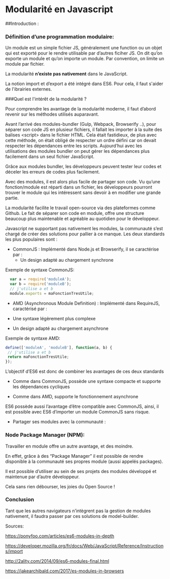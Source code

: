 # Modularité en Javascript

##Introduction :

### Définition d’une programmation modulaire:

Un module est un simple fichier JS, généralement une function ou un objet qui est exporté pour le rendre utilisable par d’autres ficiher JS. On dit qu’on exporte un module et qu’on importe un module.
Par convention, on limite un module par fichier.

La modularité __n’existe pas nativement__ dans le JavaScript.

La notion import et d’export a été intégré dans ES6. Pour cela, il faut s'aider de l'ibrairies externes.

###Quel est l'intérêt de la modularité ?

Pour comprendre les avantage de la modularité moderne, il faut d’abord revenir sur les méthodes utilisés auparavant. 

Avant l’arrivé des modules-bundler (Gulp, Webpack, Browserify ..), pour séparer son code JS en plusieur fichiers, il fallait les importer à la suite des balises \<script\> dans le fichier HTML.
Cela était fastidieux, de plus avec cette méthode, on était obligé de respecter un ordre défini car on devait respecter les dépendances entre les scripts. Aujourd’hui avec les utilisations des modules bundler on peut gérer les dépendances plus facilement dans un seul fichier JavaScript. 

Grâce aux modules bundler, les développeurs peuvent tester leur codes et déceler les erreurs de codes plus facilement.

Avec des modules, il est alors plus facile de partager son code. Vu qu’une fonction/module est réparti dans un fichier, les développeurs pourront trouver le module qui les intéressent sans devoir à en modifier une grande partie. 

La modularité facilite le travail open-source via des plateformes comme Github. Le fait de séparer son code en module, offre une structure beaucoup plus maintenable et agréable au quotidien pour le développeur.

Javascript ne supportant pas nativement les modules, la communauté s’est chargé de créer des solutions pour pallier à ce manque. Les deux standards les plus populaires sont :

* CommonJS : Implémenté dans Node.js et Browserify, il se caractérise par :
  * Un design adapté au chargement synchrone

Exemple de syntaxe CommonJS: 



```js
  var a = require('moduleA');
  var b = require('moduleB');
  // j'utilise a et b
  module.exports = maFonctionTresUtile;
```

* AMD (Asynchronous Module Definition) : Implémenté dans RequireJS, caractérisé par :

 * Une syntaxe légèrement plus complexe

 * Un design adapté au chargement asynchrone

Exemple de syntaxe AMD:

```js
define(['moduleA', 'moduleB'], function(a, b) {
 // j'utilise a et b
 return maFonctionTresUtile;
});
```

L’objectif d’ES6 est donc de combiner les avantages de ces deux standards

* Comme dans CommonJS, possède une syntaxe compacte et supporte les dépendances cycliques

* Comme dans AMD, supporte le fonctionnement asynchrone

ES6 possède aussi l’avantage d’être compatible avec CommonJS, ainsi, il est possible avec ES6 d’importer un module CommonJS sans risque.

* Partager ses modules avec la communauté :

### Node Package Manager (NPM): 

Travailler en module offre un autre avantage, et des moindre.

En effet, grâce à des “Package Manager” il est possible de rendre disponible à la communauté ses propres module (aussi appelés packages). 

Il est possible d’utiliser au sein de ses projets des modules développé et maintenue par d’autre développeur. 

Cela sans rien débourser, les joies du Open Source !

### Conclusion

Tant que les autres navigateurs n’intègrent pas la gestion de modules nativement, il faudra passer par ces solutions de model-builder.

Sources:

<https://ponyfoo.com/articles/es6-modules-in-depth>

<https://developer.mozilla.org/fr/docs/Web/JavaScript/Reference/Instructions/import>

<http://2ality.com/2014/09/es6-modules-final.html>

<https://jakearchibald.com/2017/es-modules-in-browsers>



